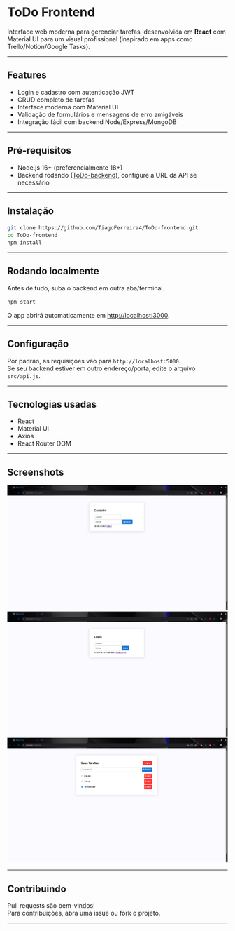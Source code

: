 # ToDo Frontend

Interface web moderna para gerenciar tarefas, desenvolvida em **React** com Material UI para um visual profissional (inspirado em apps como Trello/Notion/Google Tasks).

---

## Features

- Login e cadastro com autenticação JWT  
- CRUD completo de tarefas  
- Interface moderna com Material UI  
- Validação de formulários e mensagens de erro amigáveis  
- Integração fácil com backend Node/Express/MongoDB  

---

## Pré-requisitos

- Node.js 16+ (preferencialmente 18+)
- Backend rodando ([ToDo-backend](https://github.com/seu-usuario/ToDo-backend)), configure a URL da API se necessário

---

## Instalação

```bash
git clone https://github.com/TiagoFerreira4/ToDo-frontend.git
cd ToDo-frontend
npm install
```

---

## Rodando localmente

Antes de tudo, suba o backend em outra aba/terminal.

```bash
npm start
```

O app abrirá automaticamente em [http://localhost:3000](http://localhost:3000).

---

## Configuração

Por padrão, as requisições vão para `http://localhost:5000`.  
Se seu backend estiver em outro endereço/porta, edite o arquivo `src/api.js`.

---

## Tecnologias usadas

- React  
- Material UI  
- Axios  
- React Router DOM  

---

## Screenshots

![Tela de Cadastro](public/Cadastro.png)  
![Tela de Login](public/Login.png)  
![Tela da Lista de Tarefas](public/Tarefas.png)  

---

## Contribuindo

Pull requests são bem-vindos!  
Para contribuições, abra uma issue ou fork o projeto.

---
